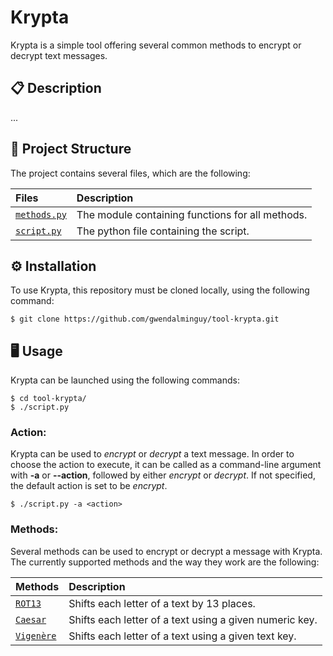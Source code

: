 # Krypta

Krypta is a simple tool offering several common methods to encrypt or decrypt text messages.

## 📋 Description

...

## 📂 Project Structure

The project contains several files, which are the following:

| Files | Description |
| :---- | :---------- |
| [`methods.py`](https://github.com/gwendalminguy/tool-krypta/blob/main/methods.py) | The module containing functions for all  methods. |
| [`script.py`](https://github.com/gwendalminguy/tool-krypta/blob/main/script.py) | The python file containing the script. |

## ⚙️ Installation

To use Krypta, this repository must be cloned locally, using the following command:

```
$ git clone https://github.com/gwendalminguy/tool-krypta.git
```

## 🖥️ Usage

Krypta can be launched using the following commands:

```
$ cd tool-krypta/
$ ./script.py
```

### Action:

Krypta can be used to *encrypt* or *decrypt* a text message. In order to choose the action to execute, it can be called as a command-line argument with **-a** or **--action**, followed by either *encrypt* or *decrypt*. If not specified, the default action is set to be *encrypt*.

```
$ ./script.py -a <action>
```

### Methods:

Several methods can be used to encrypt or decrypt a message with Krypta. The currently supported methods and the way they work are the following:

| Methods | Description |
| :---- | :---------- |
| [`ROT13`](https://en.wikipedia.org/wiki/ROT13) | Shifts each letter of a text by 13 places. |
| [`Caesar`](https://en.wikipedia.org/wiki/Caesar_cipher) | Shifts each letter of a text using a given numeric key. |
| [`Vigenère`](https://en.wikipedia.org/wiki/Vigenère_cipher) | Shifts each letter of a text using a given text key. |

